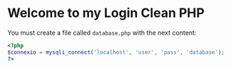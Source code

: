 # Welcome to my Login Clean PHP

You must create a file called `database.php` with the next content:

```php
<?php
$connexio = mysqli_connect('localhost', 'user', 'pass', 'database');
?>
```